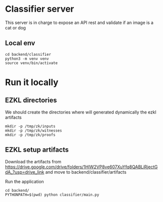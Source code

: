 # Classifier server

This server is in charge to expose an API rest and validate if an image is a cat or dog

## Local env
```
cd backend/classifier
python3 -m venv venv
source venv/bin/activate
```


# Run it locally

## EZKL directories
We should create the directories where will generated dynamically the ezkl artifacts
```
mkdir -p /tmp/zk/inputs
mkdir -p /tmp/zk/witnesses
mkdir -p /tmp/zk/proofs
```

## EZKL setup artifacts

Download the artifacts from https://drive.google.com/drive/folders/1HIW2VP8ve607XuYfq8QABLiRjectGdA_?usp=drive_link and move to 
backend/classifier/artifacts


Run the application
```
cd backend/
PYTHONPATH=$(pwd) python classifier/main.py
```
